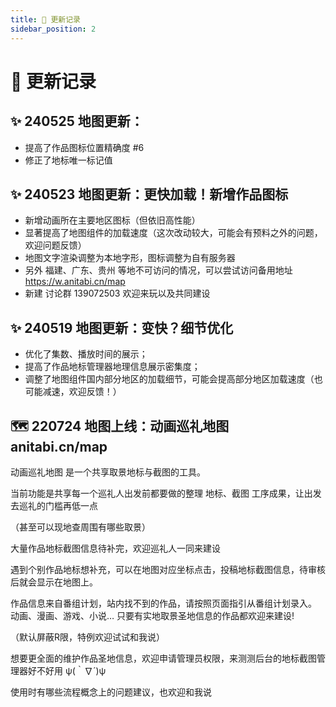 ```yaml
---
title: 📝 更新记录
sidebar_position: 2
---
```


# 📝 更新记录

## ✨ 240525 地图更新：
 - 提高了作品图标位置精确度 #6
 - 修正了地标唯一标记值

## ✨ 240523 地图更新：更快加载！新增作品图标
 - 新增动画所在主要地区图标（但依旧高性能）
 - 显著提高了地图组件的加载速度（这次改动较大，可能会有预料之外的问题，欢迎问题反馈）
 - 地图文字渲染调整为本地字形，图标调整为自有服务器
 - 另外 福建、广东、贵州 等地不可访问的情况，可以尝试访问备用地址 https://w.anitabi.cn/map
 - 新建 讨论群 139072503 欢迎来玩以及共同建设

## ✨ 240519 地图更新：变快？细节优化
 - 优化了集数、播放时间的展示；
 - 提高了作品地标管理器地理信息展示密集度；
 - 调整了地图组件国内部分地区的加载细节，可能会提高部分地区加载速度（也可能减速，欢迎反馈！）

## 🗺 220724 地图上线：动画巡礼地图 anitabi.cn/map
动画巡礼地图 是一个共享取景地标与截图的工具。

当前功能是共享每一个巡礼人出发前都要做的整理 地标、截图 工序成果，让出发去巡礼的门槛再低一点

（甚至可以现地查周围有哪些取景）

大量作品地标截图信息待补完，欢迎巡礼人一同来建设

遇到个别作品地标想补充，可以在地图对应坐标点击，投稿地标截图信息，待审核后就会显示在地图上。

作品信息来自番组计划，站内找不到的作品，请按照页面指引从番组计划录入。
动画、漫画、游戏、小说… 只要有实地取景圣地信息的作品都欢迎来建设!

（默认屏蔽R限，特例欢迎试试和我说）

想要更全面的维护作品圣地信息，欢迎申请管理员权限，来测测后台的地标截图管理器好不好用 ψ(｀∇´)ψ

使用时有哪些流程概念上的问题建议，也欢迎和我说